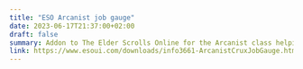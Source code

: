 ```yaml
---
title: "ESO Arcanist job gauge"
date: 2023-06-17T21:37:00+02:00
draft: false
summary: Addon to The Elder Scrolls Online for the Arcanist class helping with crux upkeep
link: https://www.esoui.com/downloads/info3661-ArcanistCruxJobGauge.html
---
```

